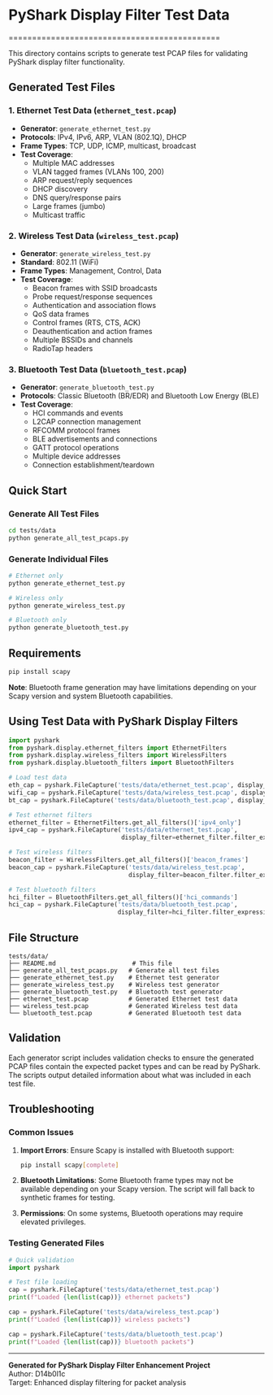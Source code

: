 # PyShark Display Filter Test Data
=============================================

This directory contains scripts to generate test PCAP files for validating PyShark display filter functionality.

## Generated Test Files

### 1. Ethernet Test Data (`ethernet_test.pcap`)
- **Generator**: `generate_ethernet_test.py`
- **Protocols**: IPv4, IPv6, ARP, VLAN (802.1Q), DHCP
- **Frame Types**: TCP, UDP, ICMP, multicast, broadcast
- **Test Coverage**: 
  - Multiple MAC addresses
  - VLAN tagged frames (VLANs 100, 200)
  - ARP request/reply sequences
  - DHCP discovery
  - DNS query/response pairs
  - Large frames (jumbo)
  - Multicast traffic

### 2. Wireless Test Data (`wireless_test.pcap`)
- **Generator**: `generate_wireless_test.py`
- **Standard**: 802.11 (WiFi)
- **Frame Types**: Management, Control, Data
- **Test Coverage**:
  - Beacon frames with SSID broadcasts
  - Probe request/response sequences
  - Authentication and association flows
  - QoS data frames
  - Control frames (RTS, CTS, ACK)
  - Deauthentication and action frames
  - Multiple BSSIDs and channels
  - RadioTap headers

### 3. Bluetooth Test Data (`bluetooth_test.pcap`)
- **Generator**: `generate_bluetooth_test.py`
- **Protocols**: Classic Bluetooth (BR/EDR) and Bluetooth Low Energy (BLE)
- **Test Coverage**:
  - HCI commands and events
  - L2CAP connection management
  - RFCOMM protocol frames
  - BLE advertisements and connections
  - GATT protocol operations
  - Multiple device addresses
  - Connection establishment/teardown

## Quick Start

### Generate All Test Files
```bash
cd tests/data
python generate_all_test_pcaps.py
```

### Generate Individual Files
```bash
# Ethernet only
python generate_ethernet_test.py

# Wireless only  
python generate_wireless_test.py

# Bluetooth only
python generate_bluetooth_test.py
```

## Requirements

```bash
pip install scapy
```

**Note**: Bluetooth frame generation may have limitations depending on your Scapy version and system Bluetooth capabilities.

## Using Test Data with PyShark Display Filters

```python
import pyshark
from pyshark.display.ethernet_filters import EthernetFilters
from pyshark.display.wireless_filters import WirelessFilters
from pyshark.display.bluetooth_filters import BluetoothFilters

# Load test data
eth_cap = pyshark.FileCapture('tests/data/ethernet_test.pcap', display_filter='eth')
wifi_cap = pyshark.FileCapture('tests/data/wireless_test.pcap', display_filter='wlan')
bt_cap = pyshark.FileCapture('tests/data/bluetooth_test.pcap', display_filter='bluetooth')

# Test ethernet filters
ethernet_filter = EthernetFilters.get_all_filters()['ipv4_only']
ipv4_cap = pyshark.FileCapture('tests/data/ethernet_test.pcap', 
                               display_filter=ethernet_filter.filter_expression)

# Test wireless filters  
beacon_filter = WirelessFilters.get_all_filters()['beacon_frames']
beacon_cap = pyshark.FileCapture('tests/data/wireless_test.pcap',
                                 display_filter=beacon_filter.filter_expression)

# Test bluetooth filters
hci_filter = BluetoothFilters.get_all_filters()['hci_commands']
hci_cap = pyshark.FileCapture('tests/data/bluetooth_test.pcap',
                              display_filter=hci_filter.filter_expression)
```

## File Structure

```
tests/data/
├── README.md                     # This file
├── generate_all_test_pcaps.py   # Generate all test files
├── generate_ethernet_test.py    # Ethernet test generator
├── generate_wireless_test.py    # Wireless test generator
├── generate_bluetooth_test.py   # Bluetooth test generator
├── ethernet_test.pcap           # Generated Ethernet test data
├── wireless_test.pcap           # Generated Wireless test data
└── bluetooth_test.pcap          # Generated Bluetooth test data
```

## Validation

Each generator script includes validation checks to ensure the generated PCAP files contain the expected packet types and can be read by PyShark. The scripts output detailed information about what was included in each test file.

## Troubleshooting

### Common Issues

1. **Import Errors**: Ensure Scapy is installed with Bluetooth support:
   ```bash
   pip install scapy[complete]
   ```

2. **Bluetooth Limitations**: Some Bluetooth frame types may not be available depending on your Scapy version. The script will fall back to synthetic frames for testing.

3. **Permissions**: On some systems, Bluetooth operations may require elevated privileges.

### Testing Generated Files

```python
# Quick validation
import pyshark

# Test file loading
cap = pyshark.FileCapture('tests/data/ethernet_test.pcap')
print(f"Loaded {len(list(cap))} ethernet packets")

cap = pyshark.FileCapture('tests/data/wireless_test.pcap') 
print(f"Loaded {len(list(cap))} wireless packets")

cap = pyshark.FileCapture('tests/data/bluetooth_test.pcap')
print(f"Loaded {len(list(cap))} bluetooth packets")
```

---

**Generated for PyShark Display Filter Enhancement Project**  
Author: D14b0l1c  
Target: Enhanced display filtering for packet analysis